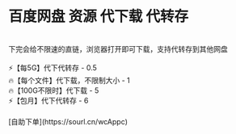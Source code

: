 # 百度网盘 资源 代下载 代转存
 <br>
 下完会给不限速的直链，浏览器打开即可下载，支持代转存到其他网盘 <br> <br>
⚡【每5G】代下代转存 -	0.5 <br>
🔥【每个文件】代下载，不限制大小 -	1 <br>
🔥【100G不限时】代下载 -	5 <br>
⚡【包月】代下代转存 -	6 <br>
 <br>
[自助下单](https://sourl.cn/wcAppc)
